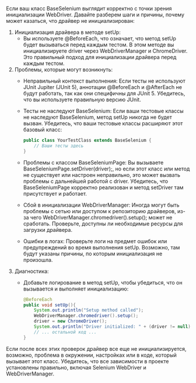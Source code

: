 Если ваш класс BaseSelenium выглядит корректно с точки зрения инициализации WebDriver. Давайте разберем шаги и причины, почему может казаться, что драйвер не инициализирован:
1. Инициализация драйвера в методе setUp:    
    - Вы используете @BeforeEach, что означает, что метод setUp будет вызываться перед каждым тестом. В этом методе вы инициализируете driver через WebDriverManager и ChromeDriver. Это правильный подход для инициализации драйвера перед каждым тестом.        
2. Проблемы, которые могут возникнуть:    
    - Неправильный контекст выполнения: Если тесты не используют JUnit Jupiter (JUnit 5), аннотации @BeforeEach и @AfterEach не будут работать, так как они специфичны для JUnit 5. Убедитесь, что вы используете правильную версию JUnit.        
    - Тесты не наследуют BaseSelenium: Если ваши тестовые классы не наследуют BaseSelenium, метод setUp никогда не будет вызван. Убедитесь, что ваши тестовые классы расширяют этот базовый класс:       
        
        ```java
        public class YourTestClass extends BaseSelenium {
            // Ваши тесты здесь
        }
        ```
        
    - Проблемы с классом BaseSeleniumPage: Вы вызываете BaseSeleniumPage.setDriver(driver);, но если этот класс или метод не существует или настроен неправильно, это может вызвать проблемы с дальнейшей работой с driver. Убедитесь, что BaseSeleniumPage корректно реализован и метод setDriver там присутствует и работает.        
    - Сбой в инициализации WebDriverManager: Иногда могут быть проблемы с сетью или доступом к репозиторию драйверов, из-за чего WebDriverManager.chromedriver().setup(); может не сработать. Проверьте, доступны ли необходимые ресурсы для загрузки драйвера.        
    - Ошибки в логах: Проверьте логи на предмет ошибок или предупреждений во время выполнения setUp. Возможно, там будут указаны причины, по которым инициализация не произошла.        
3. Диагностика:    
    - Добавьте логирование в метод setUp, чтобы убедиться, что он вызывается и выполняет инициализацию:
        
        ```java
        @BeforeEach
        public void setUp(){
            System.out.println("Setup method called");
            WebDriverManager.chromedriver().setup();
            driver = new ChromeDriver();
            System.out.println("Driver initialized: " + (driver != null));
            // ... остальной код ...
        }
        ```       
Если после всех этих проверок драйвер все еще не инициализируется, возможно, проблема в окружении, настройках или в коде, который вызывает этот класс. Убедитесь, что все зависимости в проекте установлены правильно, включая Selenium WebDriver и WebDriverManager.